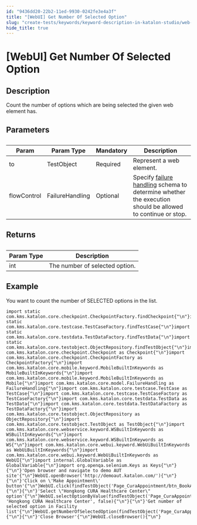 ```yaml
---
id: "9436dd20-22b2-11ed-9930-0242fe3e4a3f"
title: "[WebUI] Get Number Of Selected Option"
slug: "create-tests/keywords/keyword-description-in-katalon-studio/web-ui-keywords/webui-get-number-of-selected-option"
hide_title: true
---
```


# <a id="id_0" class="anchor_top_offset"/><a id="ariaid-title1" class="anchor_top_offset"/>[WebUI] Get Number Of Selected Option


## <a id="id_0__id_1" class="anchor_top_offset"/>Description

              
<p xmlns="http://www.w3.org/1999/xhtml" className="p">Count the number of options which are being selected the given   web element has.</p> 
      

## <a id="id_0__id_2" class="anchor_top_offset"/>Parameters

              
<table xmlns="http://www.w3.org/1999/xhtml" className="table anchor_top_offset" id="id_0__152ab7bd-e72e-4ae6-993c-c05442aa45f2"><caption /><thead className="thead"><tr className><th className="entry anchor_top_offset" id="id_0__152ab7bd-e72e-4ae6-993c-c05442aa45f2__entry__1">Param</th><th className="entry anchor_top_offset" id="id_0__152ab7bd-e72e-4ae6-993c-c05442aa45f2__entry__2">Param Type</th><th className="entry anchor_top_offset" id="id_0__152ab7bd-e72e-4ae6-993c-c05442aa45f2__entry__3">Mandatory</th><th className="entry anchor_top_offset" id="id_0__152ab7bd-e72e-4ae6-993c-c05442aa45f2__entry__4">Description</th></tr></thead><tbody className="tbody"><tr className><td className="entry" headers="id_0__152ab7bd-e72e-4ae6-993c-c05442aa45f2__entry__1 id_0__152ab7bd-e72e-4ae6-993c-c05442aa45f2__entry__2 id_0__152ab7bd-e72e-4ae6-993c-c05442aa45f2__entry__3 id_0__152ab7bd-e72e-4ae6-993c-c05442aa45f2__entry__4 ">to</td><td className="entry" headers="id_0__152ab7bd-e72e-4ae6-993c-c05442aa45f2__entry__1 id_0__152ab7bd-e72e-4ae6-993c-c05442aa45f2__entry__2 id_0__152ab7bd-e72e-4ae6-993c-c05442aa45f2__entry__3 id_0__152ab7bd-e72e-4ae6-993c-c05442aa45f2__entry__4 ">TestObject</td><td className="entry" headers="id_0__152ab7bd-e72e-4ae6-993c-c05442aa45f2__entry__1 id_0__152ab7bd-e72e-4ae6-993c-c05442aa45f2__entry__2 id_0__152ab7bd-e72e-4ae6-993c-c05442aa45f2__entry__3 id_0__152ab7bd-e72e-4ae6-993c-c05442aa45f2__entry__4 ">Required</td><td className="entry" headers="id_0__152ab7bd-e72e-4ae6-993c-c05442aa45f2__entry__1 id_0__152ab7bd-e72e-4ae6-993c-c05442aa45f2__entry__2 id_0__152ab7bd-e72e-4ae6-993c-c05442aa45f2__entry__3 id_0__152ab7bd-e72e-4ae6-993c-c05442aa45f2__entry__4 ">Represent a web element.</td></tr><tr className><td className="entry" headers="id_0__152ab7bd-e72e-4ae6-993c-c05442aa45f2__entry__1 id_0__152ab7bd-e72e-4ae6-993c-c05442aa45f2__entry__2 id_0__152ab7bd-e72e-4ae6-993c-c05442aa45f2__entry__3 id_0__152ab7bd-e72e-4ae6-993c-c05442aa45f2__entry__4 ">flowControl</td><td className="entry" headers="id_0__152ab7bd-e72e-4ae6-993c-c05442aa45f2__entry__1 id_0__152ab7bd-e72e-4ae6-993c-c05442aa45f2__entry__2 id_0__152ab7bd-e72e-4ae6-993c-c05442aa45f2__entry__3 id_0__152ab7bd-e72e-4ae6-993c-c05442aa45f2__entry__4 ">FailureHandling</td><td className="entry" headers="id_0__152ab7bd-e72e-4ae6-993c-c05442aa45f2__entry__1 id_0__152ab7bd-e72e-4ae6-993c-c05442aa45f2__entry__2 id_0__152ab7bd-e72e-4ae6-993c-c05442aa45f2__entry__3 id_0__152ab7bd-e72e-4ae6-993c-c05442aa45f2__entry__4 ">Optional</td><td className="entry" headers="id_0__152ab7bd-e72e-4ae6-993c-c05442aa45f2__entry__1 id_0__152ab7bd-e72e-4ae6-993c-c05442aa45f2__entry__2 id_0__152ab7bd-e72e-4ae6-993c-c05442aa45f2__entry__3 id_0__152ab7bd-e72e-4ae6-993c-c05442aa45f2__entry__4 ">Specify <a className="xref" href="/docs/maintain/configure-failure-handling-settings-in-katalon-studio">failure handling</a> schema to         determine whether the execution should be allowed to continue or         stop.</td></tr></tbody></table> 
      

## <a id="id_0__id_3" class="anchor_top_offset"/>Returns

              
<table xmlns="http://www.w3.org/1999/xhtml" className="table anchor_top_offset" id="id_0__b3483418-6c69-4505-90ae-bde730e6a793"><caption /><thead className="thead"><tr className><th className="entry anchor_top_offset" id="id_0__b3483418-6c69-4505-90ae-bde730e6a793__entry__1">Param Type</th><th className="entry anchor_top_offset" id="id_0__b3483418-6c69-4505-90ae-bde730e6a793__entry__2">Description</th></tr></thead><tbody className="tbody"><tr className><td className="entry" headers="id_0__b3483418-6c69-4505-90ae-bde730e6a793__entry__1 id_0__b3483418-6c69-4505-90ae-bde730e6a793__entry__2 ">int</td><td className="entry" headers="id_0__b3483418-6c69-4505-90ae-bde730e6a793__entry__1 id_0__b3483418-6c69-4505-90ae-bde730e6a793__entry__2 ">The number of selected option.</td></tr></tbody></table> 
      

## <a id="id_0__id_4" class="anchor_top_offset"/>Example

              
<p xmlns="http://www.w3.org/1999/xhtml" className="p">You want to count the number of SELECTED options in the   list.</p> 
              
<pre xmlns="http://www.w3.org/1999/xhtml" className="pre codeblock"><code>import static com.kms.katalon.core.checkpoint.CheckpointFactory.findCheckpoint{"\n"}import static com.kms.katalon.core.testcase.TestCaseFactory.findTestCase{"\n"}import static com.kms.katalon.core.testdata.TestDataFactory.findTestData{"\n"}import static com.kms.katalon.core.testobject.ObjectRepository.findTestObject{"\n"}import com.kms.katalon.core.checkpoint.Checkpoint as Checkpoint{"\n"}import com.kms.katalon.core.checkpoint.CheckpointFactory as CheckpointFactory{"\n"}import com.kms.katalon.core.mobile.keyword.MobileBuiltInKeywords as MobileBuiltInKeywords{"\n"}import com.kms.katalon.core.mobile.keyword.MobileBuiltInKeywords as Mobile{"\n"}import com.kms.katalon.core.model.FailureHandling as FailureHandling{"\n"}import com.kms.katalon.core.testcase.TestCase as TestCase{"\n"}import com.kms.katalon.core.testcase.TestCaseFactory as TestCaseFactory{"\n"}import com.kms.katalon.core.testdata.TestData as TestData{"\n"}import com.kms.katalon.core.testdata.TestDataFactory as TestDataFactory{"\n"}import com.kms.katalon.core.testobject.ObjectRepository as ObjectRepository{"\n"}import com.kms.katalon.core.testobject.TestObject as TestObject{"\n"}import com.kms.katalon.core.webservice.keyword.WSBuiltInKeywords as WSBuiltInKeywords{"\n"}import com.kms.katalon.core.webservice.keyword.WSBuiltInKeywords as WS{"\n"}import com.kms.katalon.core.webui.keyword.WebUiBuiltInKeywords as WebUiBuiltInKeywords{"\n"}import com.kms.katalon.core.webui.keyword.WebUiBuiltInKeywords as WebUI{"\n"}import internal.GlobalVariable as GlobalVariable{"\n"}import org.openqa.selenium.Keys as Keys{"\n"}{"\n"}'Open browser and navigate to demo AUT site'{"\n"}WebUI.openBrowser('http://demoaut.katalon.com/'){"\n"}{"\n"}'Click on \'Make Appointment\' button'{"\n"}WebUI.click(findTestObject('Page_CuraAppointment/btn_BookAppointment')){"\n"}{"\n"}'Select \"Hongkong CURA Healthcare Center\" option'{"\n"}WebUI.selectOptionByValue(findTestObject('Page_CuraAppointment/lst_Facility'), 'Hongkong CURA Healthcare Center', false){"\n"}{"\n"}'Get number of selected option in Facility list'{"\n"}WebUI.getNumberOfSelectedOption(findTestObject('Page_CuraAppointment/lst_Facility')){"\n"}{"\n"}'Close Browser'{"\n"}WebUI.closeBrowser(){"\n"}</code></pre> 
            
